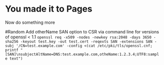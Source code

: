 # You made it to Pages
Now do something more

#Random
Add otherName SAN option to CSR via command line for versions of openssl < 1.1
```openssl req -x509 -nodes -newkey rsa:2048 -days 3650 -sha256 -keyout test.key -out test.cert -reqexts SAN -extensions SAN -subj '/CN=test.example.com' -config <(cat /etc/pki/tls/openssl.cnf; printf "[SAN]\nsubjectAltName=DNS:test.example.com,otheName:1.2.3.4;UTF8:sample text")```
